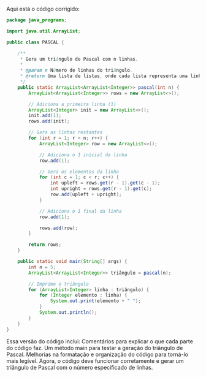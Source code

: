 Aqui está o código corrigido:
```Java
package java_programs;

import java.util.ArrayList;

public class PASCAL {

    /**
     * Gera um triângulo de Pascal com n linhas.
     * 
     * @param n Número de linhas do triângulo.
     * @return Uma lista de listas, onde cada lista representa uma linha do triângulo.
     */
    public static ArrayList<ArrayList<Integer>> pascal(int n) {
        ArrayList<ArrayList<Integer>> rows = new ArrayList<>();

        // Adiciona a primeira linha (1)
        ArrayList<Integer> init = new ArrayList<>();
        init.add(1);
        rows.add(init);

        // Gera as linhas restantes
        for (int r = 1; r < n; r++) {
            ArrayList<Integer> row = new ArrayList<>();

            // Adiciona o 1 inicial da linha
            row.add(1);

            // Gera os elementos da linha
            for (int c = 1; c < r; c++) {
                int upleft = rows.get(r - 1).get(c - 1);
                int upright = rows.get(r - 1).get(c);
                row.add(upleft + upright);
            }

            // Adiciona o 1 final da linha
            row.add(1);

            rows.add(row);
        }

        return rows;
    }

    public static void main(String[] args) {
        int n = 5;
        ArrayList<ArrayList<Integer>> triângulo = pascal(n);

        // Imprime o triângulo
        for (ArrayList<Integer> linha : triângulo) {
            for (Integer elemento : linha) {
                System.out.print(elemento + " ");
            }
            System.out.println();
        }
    }
}
```
Essa versão do código inclui:
Comentários para explicar o que cada parte do código faz.
Um método main para testar a geração do triângulo de Pascal.
Melhorias na formatação e organização do código para torná-lo mais legível.
Agora, o código deve funcionar corretamente e gerar um triângulo de Pascal com o número especificado de linhas.
